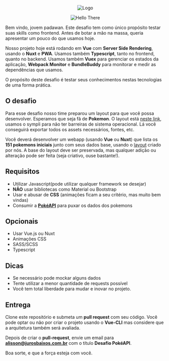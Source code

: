 <p align="center">
  <img src="https://cp.jurosbaixos.com.br/images/logocolorido.png" alt="Logo">
</p>
<p align="center">
  <img src="./hello-there.gif" alt="Hello There">
</p>

Bem vindo, jovem padawan. Este desafio tem como único propósito testar suas
skills como frontend. Antes de botar a mão na massa, queria apresentar um pouco
do que usamos hoje.

Nosso projeto hoje está rodando em **Vue** com **Server Side Rendering**, usando
o **Nuxt** e **PWA**. Usamos também **Typescript**, tanto no frontend, quanto no
backend. Usamos também **Vuex** para gerenciar os estados da aplicação,
**Webpack Monitor** e **BundleBuddy** para monitorar e medir as dependências que
usamos.

O propósito deste desafio é testar seus conhecimentos nestas tecnologias de uma
forma prática.

## O desafio

Para esse desafio nosso time preparou um layout para que você possa desenvolver.
Esperamos que seja fã de **Pokemon**. O layout está
[neste link](https://app.sympli.io/p/4daa49f6741fe488ba4516cfce490c2f73322b3226),
usamos o sympli para não ter barreiras de sistema operacional. Lá você conseguirá
exportar todos os assets necessários, fontes, etc.

Você deverá desenvolver um webapp (usando **Vue** ou **Nuxt**) que lista os
**151 pokemons iniciais** junto com seus dados base, usando o
[layout](https://www.figma.com/file/916sxwwZXNp9sk3VMEaEbb/Desafio-Frontend?node-id=0%3A1)
criado por nós. A base do layout deve ser preservada, mas qualquer adição ou
alteração pode ser feita (seja criativo, ouse bastante!).

## Requisitos

- Utilizar Javascript(pode utilizar qualquer framework se desejar)
- **NÃO** usar bibliotecas como Material ou Bootstrap
- Usar e abusar de **CSS** (animações ficam a seu critério, mas muito bem
  vindas)
- Consumir a **[PokéAPI](https://pokeapi.co/)** para puxar os dados dos pokemons

## Opcionais

- Usar Vue.js ou Nuxt
- Animações CSS
- SASS/SCSS
- Typescript

## Dicas

- Se necessário pode mockar alguns dados
- Tente utilizar a menor quantidade de requests possível
- Você tem total liberdade para mudar e inovar no projeto.

## Entrega

Clone este repositório e submeta um **pull request** com seu código. Você pode
optar ou não por criar o projeto usando o **Vue-CLI** mas considere que a
arquitetura também será avaliada.

Depois de criar o **pull-request**, envie um email para
**alisson@jurosbaixos.com.br** com o título **Desafio PokéAPI**.

Boa sorte, e que a força esteja com você.

